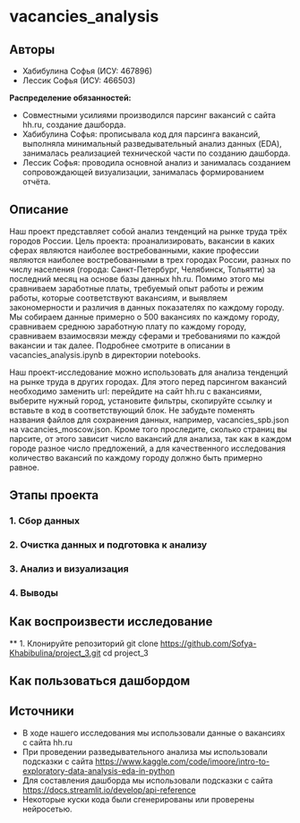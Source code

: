 # vacancies_analysis

## Авторы
- Хабибулина Софья (ИСУ: 467896)
- Лессик Софья (ИСУ: 466503)

**Распределение обязанностей:**  
- Совместными усилиями производился парсинг вакансий с сайта hh.ru, создание дашборда.
- Хабибулина Софья: прописывала код для парсинга вакансий, выполняла минимальный разведывательный анализ данных (EDA), занималась реализацией технической части по созданию дашборда.
- Лессик Софья: проводила основной анализ и занималась созданием сопровождающей визуализации, занималась формированием отчёта.

## Описание 
Наш проект представляет собой анализ тенденций на рынке труда трёх городов России. Цель проекта: проанализировать, вакансии в каких сферах являются наиболее востребованными, какие профессии являются наиболее востребованными в трех городах России, разных по числу населения (города: Санкт-Петербург, Челябинск, Тольятти) за последний месяц на основе базы данных hh.ru. Помимо этого мы сравниваем заработные платы, требуемый опыт работы и режим работы, которые соответствуют вакансиям, и выявляем закономерности и различия в данных показателях по каждому городу. Мы собираем данные примерно о 500 вакансиях по каждому городу, сравниваем среднюю заработную плату по каждому городу, сравниваем взаимосвязи между сферами и требованиями по каждой вакансии и так далее. Подробнее смотрите в описании в vacancies_analysis.ipynb в директории notebooks.

Наш проект-исследование можно использовать для анализа тенденций на рынке труда в других городах. Для этого перед парсингом вакансий необходимо заменить url: перейдите на сайт hh.ru с вакансиями, выберите нужный город, установите фильтры, скопируйте ссылку и вставьте в код в соответствующий блок. Не забудьте поменять названия файлов для сохранения данных, например, vacancies_spb.json на vacancies_moscow.json. Кроме того проследите, сколько страниц вы парсите, от этого зависит число вакансий для анализа, так как в каждом городе разное число предложений, а для качественного исследования количество вакансий по каждому городу должно быть примерно равное.

## Этапы проекта
### 1. Сбор данных

### 2. Очистка данных и подготовка к анализу

### 3. Анализ и визуализация

### 4. Выводы

## Как воспроизвести исследование
** 1. Клонируйте репозиторий
git clone https://github.com/Sofya-Khabibulina/project_3.git
cd project_3

## Как пользоваться дашбордом


## Источники
- В ходе нашего исследования мы использовали данные о вакансиях с сайта hh.ru
- При проведении разведывательного анализа мы использовали подсказки с сайта https://www.kaggle.com/code/imoore/intro-to-exploratory-data-analysis-eda-in-python
- Для составления дашборда мы использовали подсказки с сайта https://docs.streamlit.io/develop/api-reference
- Некоторые куски кода были сгенерированы или проверены нейросетью. 
